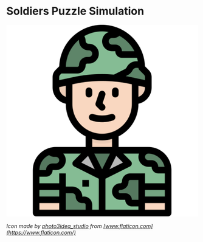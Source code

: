 # Soldiers Puzzle Simulation

![Icon](icon.png)

_Icon made by [photo3idea_studio](https://www.flaticon.com/authors/photo3idea-studio) from [www.flaticon.com](https://www.flaticon.com/)_
